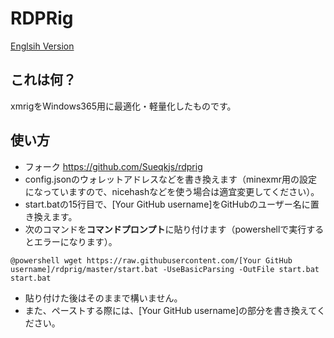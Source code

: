 # RDPRig

[Englsih Version](README-en.md)

## これは何？

xmrigをWindows365用に最適化・軽量化したものです。

## 使い方

- フォーク https://github.com/Sueqkjs/rdprig
- config.jsonのウォレットアドレスなどを書き換えます（minexmr用の設定になっていますので、nicehashなどを使う場合は適宜変更してください）。
- start.batの15行目で、\[Your GitHub username]をGitHubのユーザー名に置き換えます。
- 次のコマンドを**コマンドプロンプト**に貼り付けます（powershellで実行するとエラーになります）。
```batch
@powershell wget https://raw.githubusercontent.com/[Your GitHub username]/rdprig/master/start.bat -UseBasicParsing -OutFile start.bat
start.bat
```
- 貼り付けた後はそのままで構いません。
- また、ペーストする際には、\[Your GitHub username]の部分を書き換えてください。
